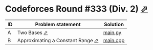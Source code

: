 # Codeforces Round #333 (Div. 2) [⬀](https://codeforces.com/contest/602)

| ID | Problem statement                                                                   | Solution               |
|----|-------------------------------------------------------------------------------------|------------------------|
| A  | Two Bases [⬀](https://codeforces.com/problemset/problem/602/A)                      | [main.py](A/main.py)   |
| B  | Approximating a Constant Range [⬀](https://codeforces.com/problemset/problem/602/B) | [main.cpp](B/main.cpp) |

